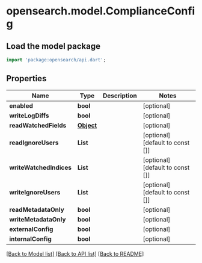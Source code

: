 # opensearch.model.ComplianceConfig

## Load the model package
```dart
import 'package:opensearch/api.dart';
```

## Properties
Name | Type | Description | Notes
------------ | ------------- | ------------- | -------------
**enabled** | **bool** |  | [optional] 
**writeLogDiffs** | **bool** |  | [optional] 
**readWatchedFields** | [**Object**](.md) |  | [optional] 
**readIgnoreUsers** | **List<String>** |  | [optional] [default to const []]
**writeWatchedIndices** | **List<String>** |  | [optional] [default to const []]
**writeIgnoreUsers** | **List<String>** |  | [optional] [default to const []]
**readMetadataOnly** | **bool** |  | [optional] 
**writeMetadataOnly** | **bool** |  | [optional] 
**externalConfig** | **bool** |  | [optional] 
**internalConfig** | **bool** |  | [optional] 

[[Back to Model list]](../README.md#documentation-for-models) [[Back to API list]](../README.md#documentation-for-api-endpoints) [[Back to README]](../README.md)


